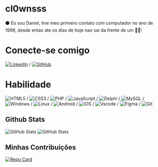 # cl0wnsss

⚫ Eu sou Daniel, tive meu primeiro contato com computador no ano de 1999, desde entao ate os dias de hoje nao sai da frente de um 🐱‍👤!

# Conecte-se comigo

[![LinkedIn](https://img.shields.io/badge/LinkedIn-0077B5?style=for-the-badge&logo=linkedin&logoColor=white)](https://www.linkedin.com/in/daniel-romaon/) / [![GitHub](https://img.shields.io/badge/GitHub-100000?style=for-the-badge&logo=github&logoColor=white)](https://github.com/cl0wnsss)

# Habilidade

![HTML5](https://img.shields.io/badge/HTML5-E34F26?style=for-the-badge&logo=html5&logoColor=white)  / ![CSS3](https://img.shields.io/badge/CSS3-1572B6?style=for-the-badge&logo=css3&logoColor=white) / ![PHP](https://img.shields.io/badge/PHP-777BB4?style=for-the-badge&logo=php&logoColor=white) / ![JavaScript](https://img.shields.io/badge/JavaScript-F7DF1E?style=for-the-badge&logo=javascript&logoColor=black) / ![Delphi](https://img.shields.io/badge/Delphi-CC342D?style=for-the-badge&logo=delphi&logoColor=white) /
 ![MySQL](https://img.shields.io/badge/MySQL-00000F?style=for-the-badge&logo=mysql&logoColor=white) / ![Windows](https://img.shields.io/badge/Windows-000?style=for-the-badge&logo=windows&logoColor=2CA5E0) /  	![Linux](https://img.shields.io/badge/Linux-000?style=for-the-badge&logo=linux&logoColor=FCC624) / ![Android](https://img.shields.io/badge/Android-3DDC84?style=for-the-badge&logo=android&logoColor=white) / ![iOS](https://img.shields.io/badge/iOS-000000?style=for-the-badge&logo=ios&logoColor=white) / ![Vscode](https://img.shields.io/badge/Vscode-007ACC?style=for-the-badge&logo=visual-studio-code&logoColor=white) / ![Figma](https://img.shields.io/badge/Figma-696969?style=for-the-badge&logo=figma&logoColor=figma) / ![Git](https://img.shields.io/badge/GIT-E44C30?style=for-the-badge&logo=git&logoColor=white)

## Github Stats

![GitHub Stats](https://github-readme-stats.vercel.app/api?username=cl0wnsss&theme=dark&bg_color=000&border_color=#FF0000&show_icons=true&icon_color=#FF0000&title_color=#FF0000&text_color=FFF_title=false&hide=stars)   ![GitHub Stats](https://github-readme-stats.vercel.app/api/top-langs/?username=cl0wnsss&theme=dark&bg_color=000&border_color=#cc0000)


## Minhas Contribuições
[![Repo Card](https://github-readme-stats.vercel.app/api/pin/?username=cl0wnsss&theme=dark&repo=dio-lab-open-source&bg_color=000&border_color=#cc0000&show_icons=true&icon_color=30A3DC&title_color=E94D5F&text_color=FFF)](https://github.com/cl0wnsss/dio-lab-open-source)
